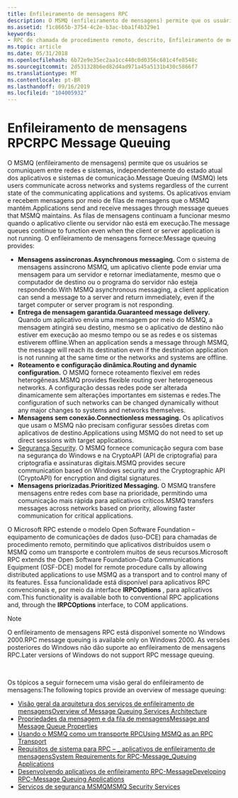 ```yaml
---
title: Enfileiramento de mensagens RPC
description: O MSMQ (enfileiramento de mensagens) permite que os usuários se comuniquem entre redes e sistemas, independentemente do estado atual dos aplicativos e sistemas de comunicação.
ms.assetid: f1c8665b-3754-4c2e-b3ac-bba1f4b329e1
keywords:
- RPC de chamada de procedimento remoto, descrito, Enfileiramento de mensagens
ms.topic: article
ms.date: 05/31/2018
ms.openlocfilehash: 6b72e9e35ec2aa1cc440c0d0356c681c4fe8548c
ms.sourcegitcommit: 2d531328b6ed82d4ad971a45a5131b430c5866f7
ms.translationtype: MT
ms.contentlocale: pt-BR
ms.lasthandoff: 09/16/2019
ms.locfileid: "104005932"
---
```

# <a name="rpc-message-queuing"></a><span data-ttu-id="e89dc-104">Enfileiramento de mensagens RPC</span><span class="sxs-lookup"><span data-stu-id="e89dc-104">RPC Message Queuing</span></span>

<span data-ttu-id="e89dc-105">O MSMQ (enfileiramento de mensagens) permite que os usuários se comuniquem entre redes e sistemas, independentemente do estado atual dos aplicativos e sistemas de comunicação.</span><span class="sxs-lookup"><span data-stu-id="e89dc-105">Message Queuing (MSMQ) lets users communicate across networks and systems regardless of the current state of the communicating applications and systems.</span></span> <span data-ttu-id="e89dc-106">Os aplicativos enviam e recebem mensagens por meio de filas de mensagens que o MSMQ mantém.</span><span class="sxs-lookup"><span data-stu-id="e89dc-106">Applications send and receive messages through message queues that MSMQ maintains.</span></span> <span data-ttu-id="e89dc-107">As filas de mensagens continuam a funcionar mesmo quando o aplicativo cliente ou servidor não está em execução.</span><span class="sxs-lookup"><span data-stu-id="e89dc-107">The message queues continue to function even when the client or server application is not running.</span></span> <span data-ttu-id="e89dc-108">O enfileiramento de mensagens fornece:</span><span class="sxs-lookup"><span data-stu-id="e89dc-108">Message queuing provides:</span></span>

-   <span data-ttu-id="e89dc-109">**Mensagens assíncronas.**</span><span class="sxs-lookup"><span data-stu-id="e89dc-109">**Asynchronous messaging.**</span></span> <span data-ttu-id="e89dc-110">Com o sistema de mensagens assíncrono MSMQ, um aplicativo cliente pode enviar uma mensagem para um servidor e retornar imediatamente, mesmo que o computador de destino ou o programa do servidor não esteja respondendo.</span><span class="sxs-lookup"><span data-stu-id="e89dc-110">With MSMQ asynchronous messaging, a client application can send a message to a server and return immediately, even if the target computer or server program is not responding.</span></span>
-   <span data-ttu-id="e89dc-111">**Entrega de mensagem garantida.**</span><span class="sxs-lookup"><span data-stu-id="e89dc-111">**Guaranteed message delivery.**</span></span> <span data-ttu-id="e89dc-112">Quando um aplicativo envia uma mensagem por meio do MSMQ, a mensagem atingirá seu destino, mesmo se o aplicativo de destino não estiver em execução ao mesmo tempo ou se as redes e os sistemas estiverem offline.</span><span class="sxs-lookup"><span data-stu-id="e89dc-112">When an application sends a message through MSMQ, the message will reach its destination even if the destination application is not running at the same time or the networks and systems are offline.</span></span>
-   <span data-ttu-id="e89dc-113">**Roteamento e configuração dinâmica.**</span><span class="sxs-lookup"><span data-stu-id="e89dc-113">**Routing and dynamic configuration.**</span></span> <span data-ttu-id="e89dc-114">O MSMQ fornece roteamento flexível em redes heterogêneas.</span><span class="sxs-lookup"><span data-stu-id="e89dc-114">MSMQ provides flexible routing over heterogeneous networks.</span></span> <span data-ttu-id="e89dc-115">A configuração dessas redes pode ser alterada dinamicamente sem alterações importantes em sistemas e redes.</span><span class="sxs-lookup"><span data-stu-id="e89dc-115">The configuration of such networks can be changed dynamically without any major changes to systems and networks themselves.</span></span>
-   <span data-ttu-id="e89dc-116">**Mensagens sem conexão.**</span><span class="sxs-lookup"><span data-stu-id="e89dc-116">**Connectionless messaging.**</span></span> <span data-ttu-id="e89dc-117">Os aplicativos que usam o MSMQ não precisam configurar sessões diretas com aplicativos de destino.</span><span class="sxs-lookup"><span data-stu-id="e89dc-117">Applications using MSMQ do not need to set up direct sessions with target applications.</span></span>
-   <span data-ttu-id="e89dc-118">[Segurança](security.md).</span><span class="sxs-lookup"><span data-stu-id="e89dc-118">[Security](security.md).</span></span> <span data-ttu-id="e89dc-119">O MSMQ fornece comunicação segura com base na segurança do Windows e na CryptoAPI (API de criptografia) para criptografia e assinaturas digitais.</span><span class="sxs-lookup"><span data-stu-id="e89dc-119">MSMQ provides secure communication based on Windows security and the Cryptographic API (CryptoAPI) for encryption and digital signatures.</span></span>
-   <span data-ttu-id="e89dc-120">**Mensagens priorizadas.**</span><span class="sxs-lookup"><span data-stu-id="e89dc-120">**Prioritized Messaging.**</span></span> <span data-ttu-id="e89dc-121">O MSMQ transfere mensagens entre redes com base na prioridade, permitindo uma comunicação mais rápida para aplicativos críticos.</span><span class="sxs-lookup"><span data-stu-id="e89dc-121">MSMQ transfers messages across networks based on priority, allowing faster communication for critical applications.</span></span>

<span data-ttu-id="e89dc-122">O Microsoft RPC estende o modelo Open Software Foundation – equipamento de comunicações de dados (uso-DCE) para chamadas de procedimento remoto, permitindo que aplicativos distribuídos usem o MSMQ como um transporte e controlem muitos de seus recursos.</span><span class="sxs-lookup"><span data-stu-id="e89dc-122">Microsoft RPC extends the Open Software Foundation–Data Communications Equipment (OSF-DCE) model for remote procedure calls by allowing distributed applications to use MSMQ as a transport and to control many of its features.</span></span> <span data-ttu-id="e89dc-123">Essa funcionalidade está disponível para aplicativos RPC convencionais e, por meio da interface **IRPCOptions** , para aplicativos com.</span><span class="sxs-lookup"><span data-stu-id="e89dc-123">This functionality is available both to conventional RPC applications and, through the **IRPCOptions** interface, to COM applications.</span></span>

> [!Note]  
> <span data-ttu-id="e89dc-124">O enfileiramento de mensagens RPC está disponível somente no Windows 2000.</span><span class="sxs-lookup"><span data-stu-id="e89dc-124">RPC message queuing is available only on Windows 2000.</span></span> <span data-ttu-id="e89dc-125">As versões posteriores do Windows não dão suporte ao enfileiramento de mensagens RPC.</span><span class="sxs-lookup"><span data-stu-id="e89dc-125">Later versions of Windows do not support RPC message queuing.</span></span>

 

<span data-ttu-id="e89dc-126">Os tópicos a seguir fornecem uma visão geral do enfileiramento de mensagens:</span><span class="sxs-lookup"><span data-stu-id="e89dc-126">The following topics provide an overview of message queuing:</span></span>

-   [<span data-ttu-id="e89dc-127">Visão geral da arquitetura dos serviços de enfileiramento de mensagens</span><span class="sxs-lookup"><span data-stu-id="e89dc-127">Overview of Message Queuing Services Architecture</span></span>](overview-of-message-queuing-services-architecture.md)
-   [<span data-ttu-id="e89dc-128">Propriedades da mensagem e da fila de mensagens</span><span class="sxs-lookup"><span data-stu-id="e89dc-128">Message and Message Queue Properties</span></span>](message-and-message-queue-properties.md)
-   [<span data-ttu-id="e89dc-129">Usando o MSMQ como um transporte RPC</span><span class="sxs-lookup"><span data-stu-id="e89dc-129">Using MSMQ as an RPC Transport</span></span>](using-msmq-as-an-rpc-transport.md)
-   [<span data-ttu-id="e89dc-130">Requisitos de sistema para RPC – \_ aplicativos de enfileiramento de mensagens</span><span class="sxs-lookup"><span data-stu-id="e89dc-130">System Requirements for RPC-Message\_Queuing Applications</span></span>](system-requirements-for-rpc-message-queuing-applications.md)
-   [<span data-ttu-id="e89dc-131">Desenvolvendo aplicativos de enfileiramento RPC-Message</span><span class="sxs-lookup"><span data-stu-id="e89dc-131">Developing RPC-Message Queuing Applications</span></span>](developing-rpc-message-queuing-applications.md)
-   [<span data-ttu-id="e89dc-132">Serviços de segurança MSMQ</span><span class="sxs-lookup"><span data-stu-id="e89dc-132">MSMQ Security Services</span></span>](msmq-security-services.md)

 

 




